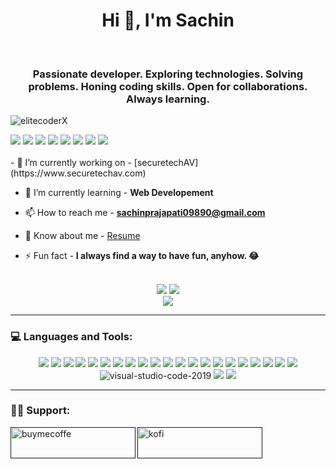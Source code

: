<h1 align="center">Hi 👋, I'm Sachin</h1>

<br>
<h3 align="center">Passionate developer. Exploring technologies. Solving problems. Honing coding skills. Open for collaborations. Always learning.</h3>
<p align="left"> <img src="https://komarev.com/ghpvc/?username=elitecoderX&label=Profile%20views&color=e50914&style=flat" alt="elitecoderX" /> </p>
<div align="left">
<a href=""><img src="https://img.icons8.com/fluency/32/linkedin.png"/></a>
<a href=""><img src="https://img.icons8.com/nolan/32/twitterx.png"/></a>
<a href=""><img src="https://img.icons8.com/fluency/32/meta.png"/></a>
<a href=""><img src="https://img.icons8.com/color/32/instagram-new.png"/></a>
<a href=""><img src="https://img.icons8.com/stickers/32/stackoverflow.png"/></a>
<a href=""><img src="https://img.icons8.com/external-tal-revivo-shadow-tal-revivo/32/external-hackerrank-is-a-technology-company-that-focuses-on-competitive-programming-logo-shadow-tal-revivo.png"/></a>
<a href=""><img src="https://img.icons8.com/external-tal-revivo-fresh-tal-revivo/32/external-codepen-an-online-community-for-testing-and-showcasing-code-snippets-logo-fresh-tal-revivo.png"/></a>
<a href=""><img src="https://img.icons8.com/external-tal-revivo-color-tal-revivo/32/external-kaggle-an-online-community-of-data-scientists-and-machine-learners-owned-by-google-logo-color-tal-revivo.png"/></a>
</div>
<br>
- 🔭 I’m currently working on - [securetechAV](https://www.securetechav.com)

- 🌱 I’m currently learning - **Web Developement**

- 📫 How to reach me - **sachinprajapati09890@gmail.com**

- 📄 Know about me - [Resume](https://drive.google.com/file/d/1r2ISMEXWev2aGaEg_uBbIW_lEidLdeCK/view?usp=sharing)

- ⚡ Fun fact - **I always find a way to have fun, anyhow. 😂**

<br>
<div align="center">
<picture>
  <source
    srcset="https://github-readme-stats.vercel.app/api?username=elitecoderX&show_icons=true&card_width=450&theme=radical"
    media="(prefers-color-scheme: dark)"
  />
  <source
    srcset="https://github-readme-stats.vercel.app/api?username=elitecoderX&show_icons=true&card_width=450"
    media="(prefers-color-scheme: light), (prefers-color-scheme: no-preference)"
  />
  <img src="https://github-readme-stats.vercel.app/api?username=elitecoderX&show_icons=true&card_width=450" />
</picture>
<picture>
  <source
    srcset="https://github-readme-stats.vercel.app/api/top-langs?username=elitecoderX&show_icons=true&locale=en&layout=compact&langs_count=8&card_width=450&theme=radical"
    media="(prefers-color-scheme: dark)"
  />
  <source
    srcset="https://github-readme-stats.vercel.app/api/top-langs?username=elitecoderX&show_icons=true&locale=en&layout=compact&langs_count=8&card_width=450"
    media="(prefers-color-scheme: light), (prefers-color-scheme: no-preference)"
  />
  <img src="https://github-readme-stats.vercel.app/api/top-langs?username=elitecoderX&show_icons=true&locale=en&layout=compact&langs_count=8&card_width=450" />
</picture>
  </div>
<div align="center">
  <picture>
  <source
    srcset="https://github-readme-streak-stats.herokuapp.com/?user=elitecoderX&theme=radical"
    media="(prefers-color-scheme: dark)"
  />
  <source
    srcset="https://github-readme-streak-stats.herokuapp.com/?user=elitecoderX"
    media="(prefers-color-scheme: light), (prefers-color-scheme: no-preference)"
  />
  <img src="https://github-readme-streak-stats.herokuapp.com/?user=elitecoderX" />
</picture>
</div>

<hr>
<h3 align="left">💻 Languages and Tools:</h3>
<div align='center'>
<img src="https://img.icons8.com/color/50/html-5.png"/>
<img src="https://img.icons8.com/fluency/50/css3.png"/>
<img src="https://img.icons8.com/pulsar-color/50/javascript.png"/>
<img src="https://img.icons8.com/external-tal-revivo-shadow-tal-revivo/50/external-mongodb-a-cross-platform-document-oriented-database-program-logo-shadow-tal-revivo.png"/>
<img src="https://img.icons8.com/officel/50/express-js.png"/>
<img src="https://img.icons8.com/office/50/react.png"/>
<img src="https://img.icons8.com/color/50/nodejs.png"/>
<img src="https://img.icons8.com/color/50/bootstrap--v1.png"/>
<img src="https://img.icons8.com/color/50/tailwindcss.png" />
<img src="https://img.icons8.com/color/50/wordpress.png"/>
<img src="https://img.icons8.com/external-tal-revivo-filled-tal-revivo/50/external-django-a-high-level-python-web-framework-that-encourages-rapid-development-logo-filled-tal-revivo.png"/>
<img src="https://img.icons8.com/pulsar-color/50/php.png"/>
<img src="https://img.icons8.com/external-tal-revivo-color-tal-revivo/50/external-mysql-an-open-source-relational-database-management-system-logo-color-tal-revivo.png"/>
<img src="https://img.icons8.com/plasticine/50/python.png"/>
<img src="https://img.icons8.com/color/50/java-coffee-cup-logo--v1.png"/>
<img src="https://img.icons8.com/external-tal-revivo-color-tal-revivo/50/external-cplusplus-a-general-purpose-descriptive-programming-computer-language-logo-color-tal-revivo.png"/>
<img src="https://img.icons8.com/color/50/git.png"/>
<img src="https://img.icons8.com/plasticine/50/github.png"/>
<img src="https://img.icons8.com/color/50/figma--v1.png"/>
<img src="https://img.icons8.com/fluency/50/canva.png"/>
<img src="https://img.icons8.com/color/50/adobe-photoshop--v1.png"/>
<img src="https://img.icons8.com/fluency/50/visual-studio-code-2019.png" alt="visual-studio-code-2019"/>
<img src="https://img.icons8.com/external-tal-revivo-color-tal-revivo/50/external-postman-is-the-only-complete-api-development-environment-logo-color-tal-revivo.png"/>
<img src="https://img.icons8.com/plasticine/50/matlab.png"/>
</div>

<hr>
<h3 align="left">💁‍♂️ Support:</h3>
<p>
  <a href=""> <img align="left" src="https://cdn.buymeacoffee.com/buttons/v2/default-yellow.png" height="50" width="200" alt="buymecoffe" /></a>
  <a href=""> <img align="left" src="https://cdn.ko-fi.com/cdn/kofi3.png?v=3" height="50" width="200" alt="kofi" /></a></p>
<br>
